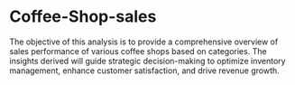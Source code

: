 # Coffee-Shop-sales
The objective of this analysis is to provide a comprehensive overview of sales performance of various coffee shops based on categories. The insights derived will guide strategic decision-making to optimize inventory management, enhance customer satisfaction, and drive revenue growth.
